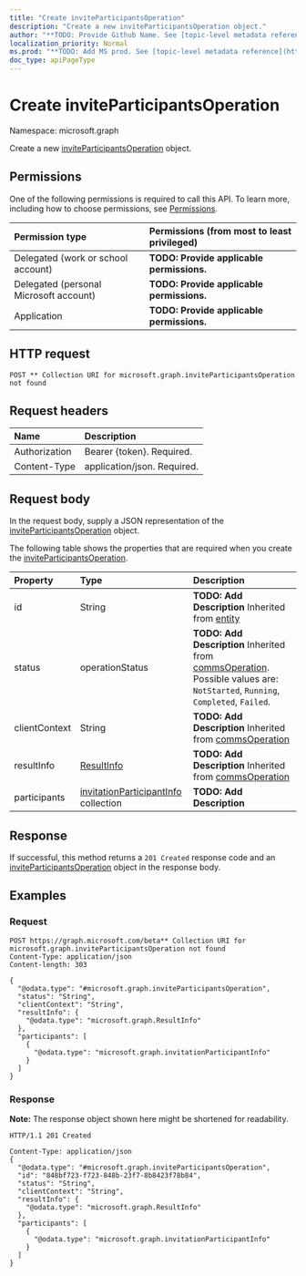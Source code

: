 ```yaml
---
title: "Create inviteParticipantsOperation"
description: "Create a new inviteParticipantsOperation object."
author: "**TODO: Provide Github Name. See [topic-level metadata reference](https://msgo.azurewebsites.net/add/document/guidelines/metadata.html#topic-level-metadata)**"
localization_priority: Normal
ms.prod: "**TODO: Add MS prod. See [topic-level metadata reference](https://msgo.azurewebsites.net/add/document/guidelines/metadata.html#topic-level-metadata)**"
doc_type: apiPageType
---
```


# Create inviteParticipantsOperation
Namespace: microsoft.graph

Create a new [inviteParticipantsOperation](../resources/inviteparticipantsoperation.md) object.

## Permissions
One of the following permissions is required to call this API. To learn more, including how to choose permissions, see [Permissions](/graph/permissions-reference).

|Permission type|Permissions (from most to least privileged)|
|:---|:---|
|Delegated (work or school account)|**TODO: Provide applicable permissions.**|
|Delegated (personal Microsoft account)|**TODO: Provide applicable permissions.**|
|Application|**TODO: Provide applicable permissions.**|

## HTTP request

<!-- {
  "blockType": "ignored"
}
-->
``` http
POST ** Collection URI for microsoft.graph.inviteParticipantsOperation not found
```

## Request headers
|Name|Description|
|:---|:---|
|Authorization|Bearer {token}. Required.|
|Content-Type|application/json. Required.|

## Request body
In the request body, supply a JSON representation of the [inviteParticipantsOperation](../resources/inviteparticipantsoperation.md) object.

The following table shows the properties that are required when you create the [inviteParticipantsOperation](../resources/inviteparticipantsoperation.md).

|Property|Type|Description|
|:---|:---|:---|
|id|String|**TODO: Add Description** Inherited from [entity](../resources/entity.md)|
|status|operationStatus|**TODO: Add Description** Inherited from [commsOperation](../resources/commsoperation.md). Possible values are: `NotStarted`, `Running`, `Completed`, `Failed`.|
|clientContext|String|**TODO: Add Description** Inherited from [commsOperation](../resources/commsoperation.md)|
|resultInfo|[ResultInfo](../resources/resultinfo.md)|**TODO: Add Description** Inherited from [commsOperation](../resources/commsoperation.md)|
|participants|[invitationParticipantInfo](../resources/invitationparticipantinfo.md) collection|**TODO: Add Description**|



## Response

If successful, this method returns a `201 Created` response code and an [inviteParticipantsOperation](../resources/inviteparticipantsoperation.md) object in the response body.

## Examples

### Request
<!-- {
  "blockType": "request",
  "name": "create_inviteparticipantsoperation_from_"
}
-->
``` http
POST https://graph.microsoft.com/beta** Collection URI for microsoft.graph.inviteParticipantsOperation not found
Content-Type: application/json
Content-length: 303

{
  "@odata.type": "#microsoft.graph.inviteParticipantsOperation",
  "status": "String",
  "clientContext": "String",
  "resultInfo": {
    "@odata.type": "microsoft.graph.ResultInfo"
  },
  "participants": [
    {
      "@odata.type": "microsoft.graph.invitationParticipantInfo"
    }
  ]
}
```


### Response
**Note:** The response object shown here might be shortened for readability.
<!-- {
  "blockType": "response",
  "truncated": true,
  "@odata.type": "microsoft.graph.inviteParticipantsOperation"
}
-->
``` http
HTTP/1.1 201 Created

Content-Type: application/json
{
  "@odata.type": "#microsoft.graph.inviteParticipantsOperation",
  "id": "848bf723-f723-848b-23f7-8b8423f78b84",
  "status": "String",
  "clientContext": "String",
  "resultInfo": {
    "@odata.type": "microsoft.graph.ResultInfo"
  },
  "participants": [
    {
      "@odata.type": "microsoft.graph.invitationParticipantInfo"
    }
  ]
}
```

